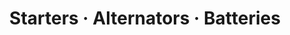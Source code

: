 ---
title: "Starters · Alternators · Batteries"
url: /kennewick/starters-alternators-batteries/
shop: car parts
---